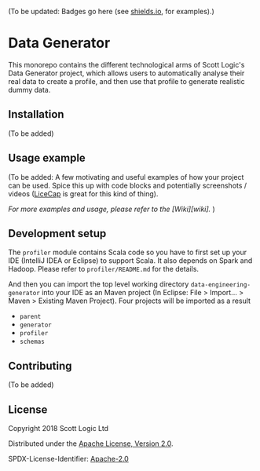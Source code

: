 (To be updated: Badges go here (see [shields.io](https://shields.io/), for examples).)

# Data Generator

This monorepo contains the different technological arms of Scott Logic's Data Generator project, which allows users to automatically analyse their real data to create a profile, and then use that profile to generate realistic dummy data.

## Installation

(To be added)

## Usage example

(To be added: A few motivating and useful examples of how your project can be used. Spice this up with code blocks and potentially screenshots / videos ([LiceCap](https://www.cockos.com/licecap/) is great for this kind of thing).

_For more examples and usage, please refer to the [Wiki][wiki]._
)

## Development setup

The `profiler` module contains Scala code so you have to first set up your IDE (IntelliJ IDEA or
Eclipse) to support Scala.  It also depends on Spark and Hadoop.  Please refer to `profiler/README.md` for the details.

And then you can import the top level working directory `data-engineering-generator` into your IDE as an Maven project (In Eclipse: File > Import... > Maven > Existing Maven Project).  Four projects will be imported as a result

* `parent`
* `generator`
* `profiler`
* `schemas` 

## Contributing

(To be added)

## License

Copyright 2018 Scott Logic Ltd

Distributed under the [Apache License, Version 2.0](http://www.apache.org/licenses/LICENSE-2.0).

SPDX-License-Identifier: [Apache-2.0](https://spdx.org/licenses/Apache-2.0)

